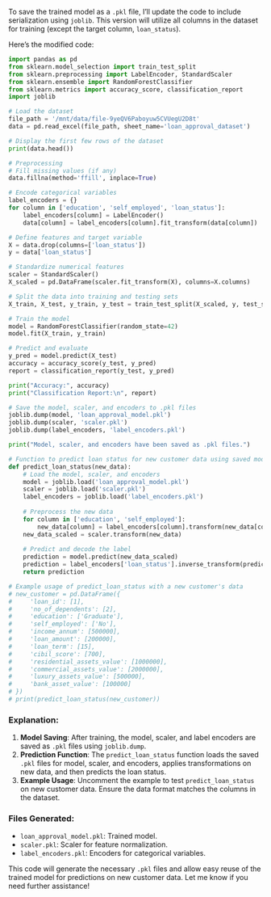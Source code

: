 To save the trained model as a `.pkl` file, I’ll update the code to include serialization using `joblib`. This version will utilize all columns in the dataset for training (except the target column, `loan_status`). 

Here’s the modified code:

```python
import pandas as pd
from sklearn.model_selection import train_test_split
from sklearn.preprocessing import LabelEncoder, StandardScaler
from sklearn.ensemble import RandomForestClassifier
from sklearn.metrics import accuracy_score, classification_report
import joblib

# Load the dataset
file_path = '/mnt/data/file-9yeQV6Paboyuw5CVUegU2D8t'
data = pd.read_excel(file_path, sheet_name='loan_approval_dataset')

# Display the first few rows of the dataset
print(data.head())

# Preprocessing
# Fill missing values (if any)
data.fillna(method='ffill', inplace=True)

# Encode categorical variables
label_encoders = {}
for column in ['education', 'self_employed', 'loan_status']:
    label_encoders[column] = LabelEncoder()
    data[column] = label_encoders[column].fit_transform(data[column])

# Define features and target variable
X = data.drop(columns=['loan_status'])
y = data['loan_status']

# Standardize numerical features
scaler = StandardScaler()
X_scaled = pd.DataFrame(scaler.fit_transform(X), columns=X.columns)

# Split the data into training and testing sets
X_train, X_test, y_train, y_test = train_test_split(X_scaled, y, test_size=0.2, random_state=42)

# Train the model
model = RandomForestClassifier(random_state=42)
model.fit(X_train, y_train)

# Predict and evaluate
y_pred = model.predict(X_test)
accuracy = accuracy_score(y_test, y_pred)
report = classification_report(y_test, y_pred)

print("Accuracy:", accuracy)
print("Classification Report:\n", report)

# Save the model, scaler, and encoders to .pkl files
joblib.dump(model, 'loan_approval_model.pkl')
joblib.dump(scaler, 'scaler.pkl')
joblib.dump(label_encoders, 'label_encoders.pkl')

print("Model, scaler, and encoders have been saved as .pkl files.")

# Function to predict loan status for new customer data using saved model and scaler
def predict_loan_status(new_data):
    # Load the model, scaler, and encoders
    model = joblib.load('loan_approval_model.pkl')
    scaler = joblib.load('scaler.pkl')
    label_encoders = joblib.load('label_encoders.pkl')
    
    # Preprocess the new data
    for column in ['education', 'self_employed']:
        new_data[column] = label_encoders[column].transform(new_data[column])
    new_data_scaled = scaler.transform(new_data)
    
    # Predict and decode the label
    prediction = model.predict(new_data_scaled)
    prediction = label_encoders['loan_status'].inverse_transform(prediction)
    return prediction

# Example usage of predict_loan_status with a new customer's data
# new_customer = pd.DataFrame({
#     'loan_id': [1],
#     'no_of_dependents': [2],
#     'education': ['Graduate'],
#     'self_employed': ['No'],
#     'income_annum': [500000],
#     'loan_amount': [200000],
#     'loan_term': [15],
#     'cibil_score': [700],
#     'residential_assets_value': [1000000],
#     'commercial_assets_value': [2000000],
#     'luxury_assets_value': [500000],
#     'bank_asset_value': [100000]
# })
# print(predict_loan_status(new_customer))
```

### Explanation:
1. **Model Saving**: After training, the model, scaler, and label encoders are saved as `.pkl` files using `joblib.dump`.
2. **Prediction Function**: The `predict_loan_status` function loads the saved `.pkl` files for model, scaler, and encoders, applies transformations on new data, and then predicts the loan status.
3. **Example Usage**: Uncomment the example to test `predict_loan_status` on new customer data. Ensure the data format matches the columns in the dataset.

### Files Generated:
- `loan_approval_model.pkl`: Trained model.
- `scaler.pkl`: Scaler for feature normalization.
- `label_encoders.pkl`: Encoders for categorical variables. 

This code will generate the necessary `.pkl` files and allow easy reuse of the trained model for predictions on new customer data. Let me know if you need further assistance!
